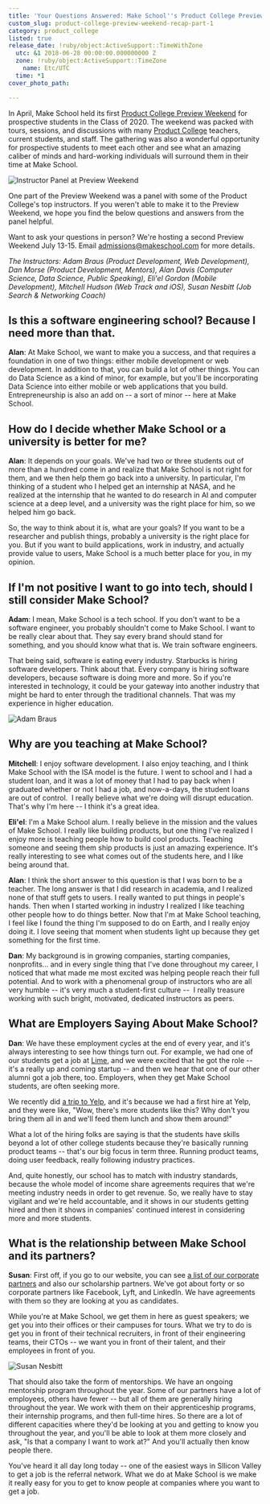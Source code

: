 ```yaml
---
title: 'Your Questions Answered: Make School''s Product College Preview Weekend'
custom_slug: product-college-preview-weekend-recap-part-1
category: product_college
listed: true
release_date: !ruby/object:ActiveSupport::TimeWithZone
  utc: &1 2018-06-28 00:00:00.000000000 Z
  zone: !ruby/object:ActiveSupport::TimeZone
    name: Etc/UTC
  time: *1
cover_photo_path: 

---
```

In April, Make School held its first [Product College Preview Weekend](http://forms.makeschool.com/product-college-preview-weekend-july-2018) for prospective students in the Class of 2020. The weekend was packed with tours, sessions, and discussions with many [Product College](https://www.makeschool.com/product-college) teachers, current students, and staff. The gathering was also a wonderful opportunity for prospective students to meet each other and see what an amazing caliber of minds and hard-working individuals will surround them in their time at Make School.

![Instructor Panel at Preview Weekend](https://res.cloudinary.com/makeschool/image/upload/v1530226706/Blog/Make_School_Preview_Day_90_web.jpg)

One part of the Preview Weekend was a panel with some of the Product College's top instructors. If you weren't able to make it to the Preview Weekend, we hope you find the below questions and answers from the panel helpful.

Want to ask your questions in person? We're hosting a second Preview Weekend July 13-15. Email <admissions@makeschool.com> for more details.

_The Instructors: Adam Braus (Product Development, Web Development), Dan Morse (Product Development, Mentors), Alan Davis (Computer Science, Data Science, Public Speaking), Eli'el Gordon (Mobile Development), Mitchell Hudson (Web Track and iOS), Susan Nesbitt (Job Search & Networking Coach)_

## Is this a software engineering school? Because I need more than that.

__Alan__: At Make School, we want to make you a success, and that requires a foundation in one of two things: either mobile development or web development. In addition to that, you can build a lot of other things. You can do Data Science as a kind of minor, for example, but you'll be incorporating Data Science into either mobile or web applications that you build. Entrepreneurship is also an add on -- a sort of minor -- here at Make School.

## How do I decide whether Make School or a university is better for me?

__Alan__: It depends on your goals. We've had two or three students out of more than a hundred come in and realize that Make School is not right for them, and we then help them go back into a university. In particular, I'm thinking of a student who I helped get an internship at NASA, and he realized at the internship that he wanted to do research in AI and computer science at a deep level, and a university was the right place for him, so we helped him go back.

So, the way to think about it is, what are your goals? If you want to be a researcher and publish things, probably a university is the right place for you. But if you want to build applications, work in industry, and actually provide value to users, Make School is a much better place for you, in my opinion.

## If I'm not positive I want to go into tech, should I still consider Make School?

__Adam__: I mean, Make School is a tech school. If you don't want to be a software engineer, you probably shouldn't come to Make School. I want to be really clear about that. They say every brand should stand for something, and you should know what that is. We train software engineers.

That being said, software is eating every industry. Starbucks is hiring software developers. Think about that. Every company is hiring software developers, because software is doing more and more. So if you're interested in technology, it could be your gateway into another industry that might be hard to enter through the traditional channels. That was my experience in higher education.

![Adam Braus](https://res.cloudinary.com/makeschool/image/upload/v1530226787/Blog/Make_School_Preview_Day_93_web.jpg)

## Why are you teaching at Make School?

__Mitchell__: I enjoy software development. I also enjoy teaching, and I think Make School with the ISA model is the future. I went to school and I had a student loan, and it was a lot of money that I had to pay back when I graduated whether or not I had a job, and now-a-days, the student loans are out of control.  I really believe what we're doing will disrupt education. That's why I'm here -- I think it's a great idea.

__Eli'el__: I'm a Make School alum. I really believe in the mission and the values of Make School. I really like building products, but one thing I've realized I enjoy more is teaching people how to build cool products. Teaching someone and seeing them ship products is just an amazing experience. It's really interesting to see what comes out of the students here, and I like being around that.

__Alan__: I think the short answer to this question is that I was born to be a teacher. The long answer is that I did research in academia, and I realized none of that stuff gets to users. I really wanted to put things in people's hands. Then when I started working in industry I realized I like teaching other people how to do things better. Now that I'm at Make School teaching, I feel like I found the thing I'm supposed to do on Earth, and I really enjoy doing it. I love seeing that moment when students light up because they get something for the first time.

__Dan__: My background is in growing companies, starting companies, nonprofits... and in every single thing that I've done throughout my career, I noticed that what made me most excited was helping people reach their full potential. And to work with a phenomenal group of instructors who are all very humble -- it's very much a student-first culture --  I really treasure working with such bright, motivated, dedicated instructors as peers.

## What are Employers Saying About Make School?

__Dan__: We have these employment cycles at the end of every year, and it's always interesting to see how things turn out. For example, we had one of our students get a job at [Lime](https://www.limebike.com/), and we were excited that he got the role -- it's a really up and coming startup -- and then we hear that one of our other alumni got a job there, too. Employers, when they get Make School students, are often seeking more.

We recently did [a trip to Yelp](https://www.makeschool.com/blog/yelp-welcomes-make-school-students-with-open-arms), and it's because we had a first hire at Yelp, and they were like, "Wow, there's more students like this? Why don't you bring them all in and we'll feed them lunch and show them around!"

What a lot of the hiring folks are saying is that the students have skills beyond a lot of other college students because they're basically running product teams -- that's our big focus in term three. Running product teams, doing user feedback, really following industry practices.

And, quite honestly, our school has to match with industry standards, because the whole model of income share agreements requires that we're meeting industry needs in order to get revenue. So, we really have to stay vigilant and we're held accountable, and it shows in our students getting hired and then it shows in companies' continued interest in considering more and more students.

## What is the relationship between Make School and its partners?

__Susan__: First off, if you go to our website, you can see [a list of our corporate partners](https://www.makeschool.com/partners) and also our scholarship partners. We've got about forty or so corporate partners like Facebook, Lyft, and LinkedIn. We have agreements with them so they are looking at you as candidates.

While you're at Make School, we get them in here as guest speakers; we get you into their offices or their campuses for tours. What we try to do is get you in front of their technical recruiters, in front of their engineering teams, their CTOs -- we want you in front of their talent, and their employees in front of you.

![Susan Nesbitt](https://res.cloudinary.com/makeschool/image/upload/v1530226792/Blog/Make_School_Preview_Day_113_web.jpg)

That should also take the form of mentorships. We have an ongoing mentorship program throughout the year. Some of our partners have a lot of employees, others have fewer -- but all of them are generally hiring throughout the year. We work with them on their apprenticeship programs, their internship programs, and then full-time hires. So there are a lot of different capacities where they'd be looking at you and getting to know you throughout the year, and you'll be able to look at them more closely and ask, "Is that a company I want to work at?" And you'll actually then know people there.

You've heard it all day long today -- one of the easiest ways in SIlicon Valley to get a job is the referral network. What we do at Make School is we make it really easy for you to get to know people at companies where you want to get a job.